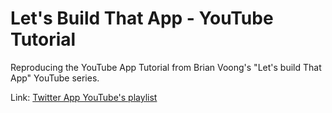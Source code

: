 # Let's Build That App - YouTube Tutorial
Reproducing the YouTube App Tutorial from Brian Voong's "Let's build That App" YouTube series.

Link:
[Twitter App YouTube's playlist](https://www.youtube.com/watch?v=3Xv1mJvwXok&list=PL0dzCUj1L5JGKdVUtA5xds1zcyzsz7HLj)
